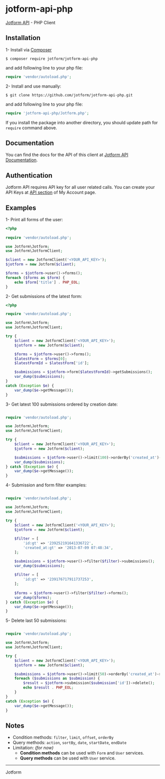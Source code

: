 jotform-api-php 
===============
[Jotform API](http://api.jotform.com/docs/) - PHP Client


## Installation

1- Install via [Composer](http://getcomposer.org/)
        
```
$ composer require jotform/jotform-api-php 
```
and add following line to your php file:
```php 
require 'vendor/autoload.php';
```

2- Install and use manually:
```
$ git clone https://github.com/jotform/jotform-api-php.git
```
and add following line to your php file:
```php 
require 'jotform-api-php/Jotform.php';
```
If you install the package into another directory, you should update path for `require` command above.


## Documentation

You can find the docs for the API of this client at [Jotform API Documentation](http://api.jotform.com/docs).

## Authentication

Jotform API requires API key for all user related calls. You can create your API Keys at [API section](http://www.jotform.com/myaccount/api) of My Account page.

## Examples

1- Print all forms of the user:
```php
<?php
    
require 'vendor/autoload.php';

use Jotform\Jotform;
use Jotform\JotformClient;

$client = new JotformClient('<YOUR_API_KEY>');
$jotform = new Jotform($client);

$forms = $jotform->user()->forms();
foreach ($forms as $form) {
    echo $form['title'] . PHP_EOL;
}
``` 

2- Get submissions of the latest form: 
```php
<?php

require 'vendor/autoload.php';

use Jotform\Jotform;
use Jotform\JotformClient;

try {
    $client = new JotformClient('<YOUR_API_KEY>');
    $jotform = new Jotform($client);

    $forms = $jotform->user()->forms();
    $latestForm = $forms[0];
    $latestFormId = $latestForm['id'];

    $submissions = $jotform->form($latestFormId)->getSubmissions();
    var_dump($submissions);
}
catch (Exception $e) {
    var_dump($e->getMessage());
}
```

3- Get latest 100 submissions ordered by creation date:
```php

require 'vendor/autoload.php';

use Jotform\Jotform;
use Jotform\JotformClient;

try {    
    $client = new JotformClient('<YOUR_API_KEY>');
    $jotform = new Jotform($client);

    $submissions = $jotform->user()->limit(100)->orderBy('created_at')->submissions();
    var_dump($submissions);
} catch (Exception $e) {
    var_dump($e->getMessage());
}
```   

4- Submission and form filter examples:
```php

require 'vendor/autoload.php';

use Jotform\Jotform;
use Jotform\JotformClient;

try {
    $client = new JotformClient('<YOUR_API_KEY>');
    $jotform = new Jotform($client);
    
    $filter = [
        'id:gt' => '239252191641336722',
        'created_at:gt' => '2013-07-09 07:48:34',
    ];

    $submissions = $jotform->user()->filter($filter)->submissions();
    var_dump($submissions); 
    
    $filter = [
        'id:gt' => '239176717911737253',
    ];
    
    $forms = $jotform->user()->filter($filter)->forms();
    var_dump($forms);
} catch (Exception $e) {
    var_dump($e->getMessage());
}
```    

5- Delete last 50 submissions:
```php

require 'vendor/autoload.php';

use Jotform\Jotform;
use Jotform\JotformClient;

try {
    $client = new JotformClient('<YOUR_API_KEY>');
    $jotform = new Jotform($client);

    $submissions = $jotform->user()->limit(50)->orderBy('created_at')->submissions();
    foreach ($submissions as $submission) {
        $result = $jotform->submission($submission['id'])->delete();
        echo $result . PHP_EOL;
    }
}
catch (Exception $e) {
    var_dump($e->getMessage());
}
```

## Notes
- Condition methods: `filter`, `limit`, `offset`, `orderBy`
- Query methods: `action`, `sortBy`, `date`, `startDate`, `endDate`
- Limitation: *(for now)*
    - **Condition methods** can be used with `Form` and `User` services.
    - **Query methods** can be used with `User` service.
---
Jotform

